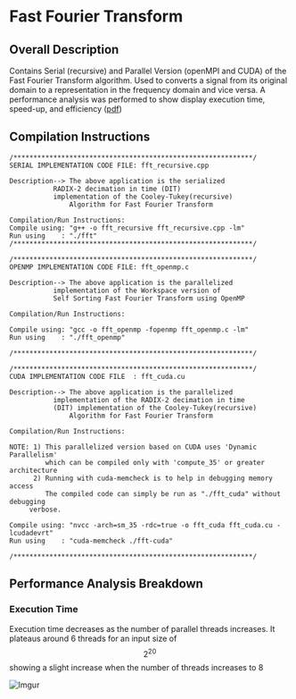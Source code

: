 # Fast Fourier Transform
## Overall Description
Contains Serial (recursive) and Parallel Version (openMPI and CUDA) of the Fast Fourier Transform algorithm. Used to converts a signal from its original domain to a representation in the frequency domain and vice versa. A performance analysis was performed to show display execution time, speed-up, and efficiency ([pdf](https://github.com/SumantBagri/Parallelized_Fast_Fourier_Transform/blob/main/Parallel-Fast-Fourier-Transform.pdf))

## Compilation Instructions
```
/************************************************************/
SERIAL IMPLEMENTATION CODE FILE: fft_recursive.cpp

Description--> The above application is the serialized 
	       RADIX-2 decimation in time (DIT) 
	       implementation of the Cooley-Tukey(recursive) 
     	       Algorithm for Fast Fourier Transform

Compilation/Run Instructions:
Compile using: "g++ -o fft_recursive fft_recursive.cpp -lm"
Run using    : "./fft"
/************************************************************/
```

```
/************************************************************/
OPENMP IMPLEMENTATION CODE FILE: fft_openmp.c

Description--> The above application is the parallelized 
	       implementation of the Workspace version of 
	       Self Sorting Fast Fourier Transform using OpenMP

Compilation/Run Instructions:

Compile using: "gcc -o fft_openmp -fopenmp fft_openmp.c -lm"
Run using    : "./fft_openmp"

/************************************************************/
```

```
/************************************************************/
CUDA IMPLEMENTATION CODE FILE  : fft_cuda.cu

Description--> The above application is the parallelized 
	       implementation of the RADIX-2 decimation in time 
	       (DIT) implementation of the Cooley-Tukey(recursive)
               Algorithm for Fast Fourier Transform

Compilation/Run Instructions:

NOTE: 1) This parallelized version based on CUDA uses 'Dynamic Parallelism'
         which can be compiled only with 'compute_35' or greater architecture
      2) Running with cuda-memcheck is to help in debugging memory access
         The compiled code can simply be run as "./fft_cuda" without debugging
	 verbose.

Compile using: "nvcc -arch=sm_35 -rdc=true -o fft_cuda fft_cuda.cu -lcudadevrt"
Run using    : "cuda-memcheck ./fft-cuda"

/************************************************************/
```

## Performance Analysis Breakdown
### Execution Time
Execution time decreases as the number of parallel threads increases. It plateaus around 6 threads for an input size of $$2^{20}$$ showing a slight increase when the number of threads increases to 8

![Imgur](http://i.imgur.com/pwfAWvE.png)